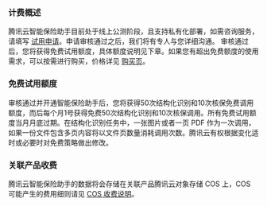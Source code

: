 

### 计费概述

腾讯云智能保险助手目前处于线上公测阶段，且支持私有化部署，如需咨询服务，请填写 [试用申请](https://cloud.tencent.com/apply/p/77ax6ogyhn9)。申请审核通过之后，我们将有专人与您详细沟通。
审核通过后，您将获得免费试用额度，具体额度说明见下章。如果您有超出免费额度的使用需求，可以按需进行购买，价格详见 [购买页](https://buy.cloud.tencent.com/cii)。

### 免费试用额度
审核通过并开通智能保险助手后，您将获得50次结构化识别和10次核保免费调用额度，而后每个月1号获得免费50次结构化识别和10次核保调用。所有免费试用额度当月月底过期。在结构化识别任务中，一张图片或者一页 PDF 作为一次调用，如果一份文件包含多页内容将以文件页数量消耗调用次数。腾讯云有权根据变化适时或必要时对免费策略做出修改。

### 关联产品收费

腾讯云智能保险助手的数据将会存储在关联产品腾讯云对象存储 COS 上，COS 可能产生的费用细则请见 [COS 收费说明](https://cloud.tencent.com/product/cos/pricing)。

